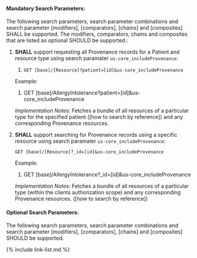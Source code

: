 

#### Mandatory Search Parameters:

The following search parameters, search parameter combinations and search parameter [modifiers], [comparators], [chains] and [composites] SHALL be supported.  The  modifiers, comparators, chains and composites that are listed as optional SHOULD be supported.:

1. **SHALL** support requesting all Provenance records for a Patient and resource type using search paramater `us-core_includeProvenance`:

    1.  `GET [base]/[Resource]?patient=[id]&us-core_includeProvenance`

    Example:

      1. GET [base]/AllergyIntolerance?patient=[id]&us-core_includeProvenance

    *Implementation Notes:* Fetches a bundle of all resources of a particular type for the specified patient ([how to search by reference]) and any corresponding Provenance resources.

1. **SHALL** support searching for Provenance records using a specific resource using search paramater `us-core_includeProvenance`:

    `GET [base]/[Resource]?_id=[id]&us-core_includeProvenance`

    Example:

      1. GET [base]/AllergyIntolerance?_id=[id]&us-core_includeProvenance

    *Implementation Notes:* Fetches a bundle of all resources of a particular type (within the clients authorization scope) and any corresponding Provenance resources. ([how to search by reference])


#### Optional Search Parameters:

The following search parameters, search parameter combinations and search parameter [modifiers], [comparators], [chains] and [composites] SHOULD be supported.

{% include link-list.md %}
